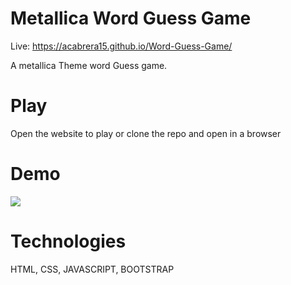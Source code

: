 # Metallica Word Guess Game

Live: https://acabrera15.github.io/Word-Guess-Game/

A metallica Theme word Guess game.

# Play
Open the website to play or clone the repo and open in a browser

# Demo
![](./assets/gifs/MetallicaUsage.gif)

# Technologies
HTML, CSS, JAVASCRIPT, BOOTSTRAP